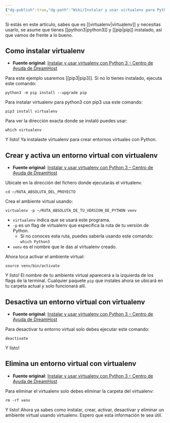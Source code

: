 ```yaml
---
{"dg-publish":true,"dg-path":"Wiki/Instalar y usar virtualenv para Python 3.md","permalink":"/wiki/instalar-y-usar-virtualenv-para-python-3/","created":"2024-03-04T11:36","updated":"2024-03-04T11:36"}
---
```


Si estás en este artículo, sabes que es [[virtualenv\|virtualenv]] y necesitas usarlo, se asume que tienes [[python3\|python3]] y [[pip\|pip]] instalado, asi que vamos de frente a lo bueno.

## Como instalar virtualenv
- **Fuente original**: [Instalar y usar virtualenv con Python 3 – Centro de Ayuda de DreamHost](https://help.dreamhost.com/hc/es/articles/115000695551-Instalar-y-usar-virtualenv-con-Python-3)

Para este ejemplo usaremos [[pip3\|pip3]]. Si no lo tienes instalado, ejecuta este comando:
```shell
python3 -m pip install --upgrade pip
```
Para instalar virtualenv para python3 con pip3 usa este comando:
```shell
pip3 install virtualenv
```
Para ver la dirección exacta donde se instaló puedes usar:
```shell
which virtualenv
```
Y listo! Ya instalaste virtualenv para crear entornos virtuales con Python.

## Crear y activa un entorno virtual con virtualenv
- **Fuente original**: [Instalar y usar virtualenv con Python 3 – Centro de Ayuda de DreamHost](https://help.dreamhost.com/hc/es/articles/115000695551-Instalar-y-usar-virtualenv-con-Python-3)

Ubícate en la dirección del fichero donde ejecutarás el virtualenv.
```shell
cd ~/RUTA_ABSOLUTA_DEL_PROYECTO
```
Crea el ambiente virtual usando:
```shell
virtualenv -p ~/RUTA_ABSOLUTA_DE_TU_VERSION_DE_PYTHON venv
```
- `virtualenv` indica que se usará este programa.
- `-p` es un flag de virtualenv que especifica la ruta de tu versión de Python.
   - Si no conoces esta ruta, puedes saberla usando este comando: `which Python3`
- `venv` es el nombre que le das al virtualenv creado.

Ahora toca activar el ambiente virtual:
```shell
source venv/bin/activate
```
Y listo! El nombre de tu ambiente virtual aparecerá a la izquierda de los flags de la terminal. Cualquier paquete `pip` que instales ahora se ubicará en tu carpeta actual y solo funcionará allí.

## Desactiva un entorno virtual con virtualenv
- **Fuente original**: [Instalar y usar virtualenv con Python 3 – Centro de Ayuda de DreamHost](https://help.dreamhost.com/hc/es/articles/115000695551-Instalar-y-usar-virtualenv-con-Python-3)

Para desactivar tu entorno virtual solo debes ejecutar este comando:
```shell
deactivate
```

Y listo!

## Elimina un entorno virtual con virtualenv
- **Fuente original**: [Instalar y usar virtualenv con Python 3 – Centro de Ayuda de DreamHost](https://help.dreamhost.com/hc/es/articles/115000695551-Instalar-y-usar-virtualenv-con-Python-3)

Para eliminar el virtualenv solo debes eliminar la carpeta del virtualenv:
```shell
rm -rf venv
```

Y listo! Ahora ya sabes como instalar, crear, activar, desactivar y eliminar un ambiente virtual usando virtualenv. Espero que esta información te sea útil. 